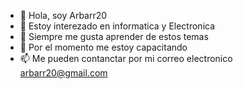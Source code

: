 - 👋 Hola, soy Arbarr20
- 👀 Estoy interezado en informatica y Electronica
- 🌱 Siempre me gusta aprender de estos temas 
- 💞️ Por el momento me estoy capacitando
- 📫 Me pueden contanctar por mi correo electronico arbarr20@gmail.com

<!---
arbarr/arbarr is a ✨ special ✨ repository because its `README.md` (this file) appears on your GitHub profile.
You can click the Preview link to take a look at your changes.
--->
